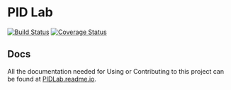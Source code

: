 # PID Lab
[![Build Status](https://travis-ci.org/falcaopetri/PID-Lab.svg)](https://travis-ci.org/falcaopetri/PID-Lab)
[![Coverage Status](https://coveralls.io/repos/falcaopetri/PID-Lab/badge.svg?branch=master&service=github)](https://coveralls.io/github/falcaopetri/PID-Lab?branch=master)

## Docs
All the documentation needed for Using or Contributing to this project can be found at [PIDLab.readme.io](https://pidlab.readme.io/).
